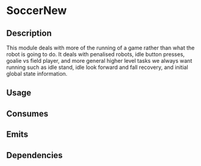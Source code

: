 # SoccerNew

## Description

This module deals with more of the running of a game rather than what the robot is going to do. It deals with penalised robots, idle button presses,
goalie vs field player, and more general higher level tasks we always want running such as idle stand, idle look forward and fall recovery,
and initial global state information.

## Usage


## Consumes


## Emits


## Dependencies
